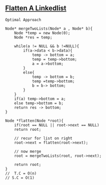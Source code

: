 ## [Flatten A Linkedlist](https://www.codingninjas.com/studio/problems/flatten-a-linked-list_8230827?challengeSlug=striver-sde-challenge&leftPanelTab=1)
``` Optimal Approach ```
```
Node* mergeTwoLists(Node* a , Node* b){
    Node *temp = new Node(0);
    Node *res = temp;

    while(a != NULL && b !=NULL){
        if(a->data < b->data){
            temp -> bottom = a;
            temp = temp->bottom;
            a = a->bottom;
        }
        else{
            temp -> bottom = b;
            temp =temp->bottom;
            b = b-> bottom;
        }
    }
    if(a) temp->bottom = a;
    else temp->bottom = b;
    return res -> bottom;
}

Node *flatten(Node *root){
    if(root == NULL || root->next == NULL)
    return root;

    // recur for list on right
    root->next = flatten(root->next);

    // now merge
    root = mergeTwoLists(root, root->next);

    return root;
}
//  T.C = O(n)
// S.C = O(1)

```
